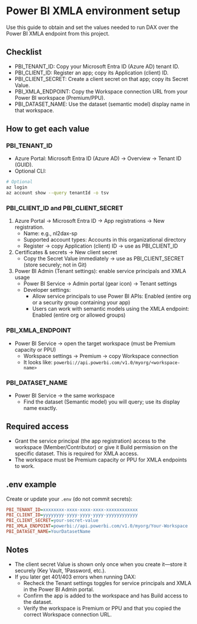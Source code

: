 # Power BI XMLA environment setup

Use this guide to obtain and set the values needed to run DAX over the Power BI XMLA endpoint from this project.

## Checklist
- PBI_TENANT_ID: Copy your Microsoft Entra ID (Azure AD) tenant ID.
- PBI_CLIENT_ID: Register an app; copy its Application (client) ID.
- PBI_CLIENT_SECRET: Create a client secret on that app; copy its Secret Value.
- PBI_XMLA_ENDPOINT: Copy the Workspace connection URL from your Power BI workspace (Premium/PPU).
- PBI_DATASET_NAME: Use the dataset (semantic model) display name in that workspace.

## How to get each value

### PBI_TENANT_ID
- Azure Portal: Microsoft Entra ID (Azure AD) → Overview → Tenant ID (GUID).
- Optional CLI:

```bash
# Optional
az login
az account show --query tenantId -o tsv
```

### PBI_CLIENT_ID and PBI_CLIENT_SECRET
1) Azure Portal → Microsoft Entra ID → App registrations → New registration.
   - Name: e.g., nl2dax-sp
   - Supported account types: Accounts in this organizational directory
   - Register → copy Application (client) ID → use as PBI_CLIENT_ID
2) Certificates & secrets → New client secret
   - Copy the Secret Value immediately → use as PBI_CLIENT_SECRET (store securely; not in Git)
3) Power BI Admin (Tenant settings): enable service principals and XMLA usage
   - Power BI Service → Admin portal (gear icon) → Tenant settings
   - Developer settings:
     - Allow service principals to use Power BI APIs: Enabled (entire org or a security group containing your app)
     - Users can work with semantic models using the XMLA endpoint: Enabled (entire org or allowed groups)

### PBI_XMLA_ENDPOINT
- Power BI Service → open the target workspace (must be Premium capacity or PPU)
  - Workspace settings → Premium → copy Workspace connection
  - It looks like: `powerbi://api.powerbi.com/v1.0/myorg/<workspace-name>`

### PBI_DATASET_NAME
- Power BI Service → the same workspace
  - Find the dataset (Semantic model) you will query; use its display name exactly.

## Required access
- Grant the service principal (the app registration) access to the workspace (Member/Contributor) or give it Build permission on the specific dataset. This is required for XMLA access.
- The workspace must be Premium capacity or PPU for XMLA endpoints to work.

## .env example
Create or update your `.env` (do not commit secrets):

```ini
PBI_TENANT_ID=xxxxxxxx-xxxx-xxxx-xxxx-xxxxxxxxxxxx
PBI_CLIENT_ID=yyyyyyyy-yyyy-yyyy-yyyy-yyyyyyyyyyyy
PBI_CLIENT_SECRET=your-secret-value
PBI_XMLA_ENDPOINT=powerbi://api.powerbi.com/v1.0/myorg/Your-Workspace
PBI_DATASET_NAME=YourDatasetName
```

## Notes
- The client secret Value is shown only once when you create it—store it securely (Key Vault, 1Password, etc.).
- If you later get 401/403 errors when running DAX:
  - Recheck the Tenant settings toggles for service principals and XMLA in the Power BI Admin portal.
  - Confirm the app is added to the workspace and has Build access to the dataset.
  - Verify the workspace is Premium or PPU and that you copied the correct Workspace connection URL.
